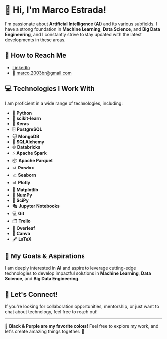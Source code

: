 # 👋 Hi, I'm Marco Estrada!

I'm passionate about **Artificial Intelligence (AI)** and its various subfields. I have a strong foundation in **Machine Learning**, **Data Science**, and **Big Data Engineering**, and I constantly strive to stay updated with the latest developments in these areas.

## 📧 How to Reach Me
- [LinkedIn](https://www.linkedin.com/in/marcoamef/)
- 📧 marco.2003br@gmail.com

## 💻 Technologies I Work With
I am proficient in a wide range of technologies, including:

- 🐍 **Python**
- 🤖 **scikit-learn**
- 🧠 **Keras**
- 🗄️ **PostgreSQL**
- 🐱 **MongoDB**
- 🔗 **SQLAlchemy**
- 🌐 **Databricks**
- ⚡ **Apache Spark**
- 📦 **Apache Parquet**
- 📊 **Pandas**
- 📈 **Seaborn**
- 📊 **Plotly**
- 🧮 **Matplotlib**
- 🔢 **NumPy**
- 🧪 **SciPy**
- 🎭 **Jupyter Notebooks**
- 💻 **Git**
- 🗂️ **Trello**
- 📝 **Overleaf**
- 🎨 **Canva**
- 🖋️ **LaTeX**

## 🚀 My Goals & Aspirations
I am deeply interested in **AI** and aspire to leverage cutting-edge technologies to develop impactful solutions in **Machine Learning**, **Data Science**, and **Big Data Engineering**.

## 🎯 Let's Connect!
If you're looking for collaboration opportunities, mentorship, or just want to chat about technology, feel free to reach out!

---

💜 **Black & Purple are my favorite colors!** Feel free to explore my work, and let's create amazing things together. 💜
